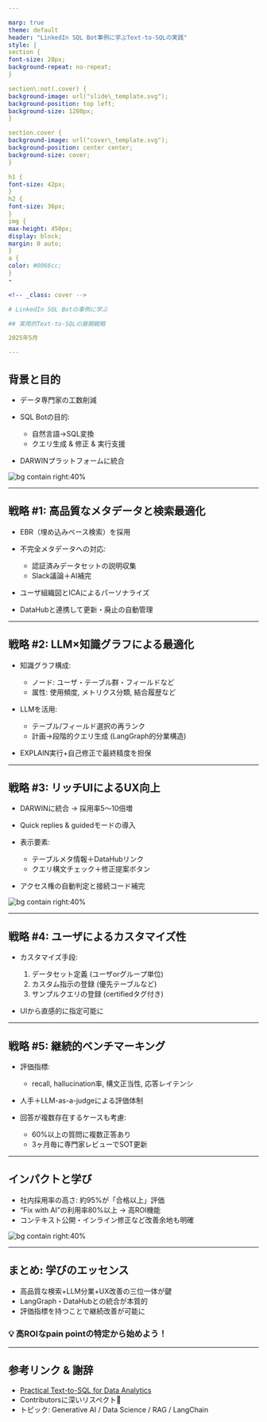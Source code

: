 ```yaml
---

marp: true
theme: default
header: "LinkedIn SQL Bot事例に学ぶText-to-SQLの実践"
style: |
section {
font-size: 28px;
background-repeat: no-repeat;
}

section\:not(.cover) {
background-image: url("slide\_template.svg");
background-position: top left;
background-size: 1280px;
}

section.cover {
background-image: url("cover\_template.svg");
background-position: center center;
background-size: cover;
}

h1 {
font-size: 42px;
}
h2 {
font-size: 36px;
}
img {
max-height: 450px;
display: block;
margin: 0 auto;
}
a {
color: #0066cc;
}
-

<!-- _class: cover -->

# LinkedIn SQL Botの事例に学ぶ

## 実用的Text-to-SQLの展開戦略

2025年5月

---
```


## 背景と目的

* データ専門家の工数削減
* SQL Botの目的:

  * 自然言語→SQL変換
  * クエリ生成 & 修正 & 実行支援
* DARWINプラットフォームに統合

![bg contain right:40%](sqlbot_overview.png)

---

## 戦略 #1: 高品質なメタデータと検索最適化

* EBR（埋め込みベース検索）を採用
* 不完全メタデータへの対応:

  * 認証済みデータセットの説明収集
  * Slack議論＋AI補完
* ユーザ組織図とICAによるパーソナライズ
* DataHubと連携して更新・廃止の自動管理

---

## 戦略 #2: LLM×知識グラフによる最適化

* 知識グラフ構成:

  * ノード: ユーザ・テーブル群・フィールドなど
  * 属性: 使用頻度, メトリクス分類, 結合履歴など
* LLMを活用:

  * テーブル/フィールド選択の再ランク
  * 計画→段階的クエリ生成 (LangGraph的分業構造)
* EXPLAIN実行+自己修正で最終精度を担保

---

## 戦略 #3: リッチUIによるUX向上

* DARWINに統合 → 採用率5〜10倍増
* Quick replies & guidedモードの導入
* 表示要素:

  * テーブルメタ情報＋DataHubリンク
  * クエリ構文チェック＋修正提案ボタン
* アクセス権の自動判定と接続コード補完

![bg contain right:40%](query_output_ui.png)

---

## 戦略 #4: ユーザによるカスタマイズ性

* カスタマイズ手段:

  1. データセット定義 (ユーザorグループ単位)
  2. カスタム指示の登録 (優先テーブルなど)
  3. サンプルクエリの登録 (certifiedタグ付き)
* UIから直感的に指定可能に

---

## 戦略 #5: 継続的ベンチマーキング

* 評価指標:

  * recall, hallucination率, 構文正当性, 応答レイテンシ
* 人手＋LLM-as-a-judgeによる評価体制
* 回答が複数存在するケースも考慮:

  * 60%以上の質問に複数正答あり
  * 3ヶ月毎に専門家レビューでSOT更新

---

## インパクトと学び

* 社内採用率の高さ: 約95%が「合格以上」評価
* “Fix with AI”の利用率80%以上 → 高ROI機能
* コンテキスト公開・インライン修正など改善余地も明確

![bg contain right:40%](fix_with_ai.png)

---

## まとめ: 学びのエッセンス

* 高品質な検索+LLM分業+UX改善の三位一体が鍵
* LangGraph・DataHubとの統合が本質的
* 評価指標を持つことで継続改善が可能に

### 💡 高ROIなpain pointの特定から始めよう！

---

## 参考リンク & 謝辞

* [Practical Text-to-SQL for Data Analytics](https://www.linkedin.com/blog/engineering/ai/practical-text-to-sql-for-data-analytics)
* Contributorsに深いリスペクト🙏
* トピック: Generative AI / Data Science / RAG / LangChain
